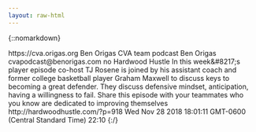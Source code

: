 ```yaml
---
layout: raw-html
---
```

{::nomarkdown}
<?xml version="1.0" encoding="UTF-8"?>
<rss xmlns:itunes="http://www.itunes.com/dtds/podcast-1.0.dtd" version="2.0">
    <channel>
        <title>CVA Basketball</title>
        <link>https://cva.origas.org</link>
        <language></language>
        <copyright></copyright>
        <itunes:subtitle></itunes:subtitle>
        <itunes:author>Ben Origas</itunes:author>
        <itunes:summary>CVA team podcast</itunes:summary>  
        <itunes:owner>
            <itunes:name>Ben Origas</itunes:name>
            <itunes:email>cvapodcast@benorigas.com</itunes:email>
        </itunes:owner>
        <itunes:image href="https://cva.origas.org/logo.jpg" />
        <itunes:category text="Sports &amp; Recreation"/>
        <itunes:explicit>no</itunes:explicit>
        <item>
            <title>Player Episode - Defense</title>
            <itunes:author>Hardwood Hustle</itunes:author>
            <itunes:subtitle></itunes:subtitle>
            <itunes:summary>In this week&amp;#8217;s player episode co-host TJ Rosene is joined by his assistant coach and former college basketball player Graham Maxwell to discuss keys to becoming a great defender. They discuss defensive mindset, anticipation, having a willingness to fail. Share this episode with your teammates who you know are dedicated to improving themselves</itunes:summary>
            <itunes:image href="" />
            <enclosure url="http://media.blubrry.com/hardwoodhustle/www.hardwoodhustle.com/podcast-files/HH_250_NBA.mp3" length="10644920" type="audio/mpeg"/>
            <guid>http://hardwoodhustle.com/?p=918</guid>
            <pubDate>Wed Nov 28 2018 18:01:11 GMT-0600 (Central Standard Time)</pubDate>
            <itunes:duration>22:10</itunes:duration>
        </item>
    </channel>
</rss>
{:/}